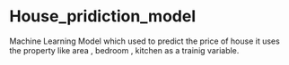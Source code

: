# House_pridiction_model
Machine Learning Model which used to predict the price of house 
it uses the property like area , bedroom , kitchen as a trainig variable.
